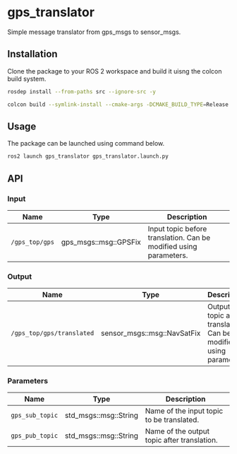 # gps_translator
Simple message translator from gps_msgs to sensor_msgs.

## Installation
Clone the package to your ROS 2 workspace and build it uisng the colcon build system.
```bash
rosdep install --from-paths src --ignore-src -y

colcon build --symlink-install --cmake-args -DCMAKE_BUILD_TYPE=Release -DCMAKE_EXPORT_COMPILE_COMMANDS=On --packages-up-to gps_translator
```

## Usage
The package can be launched using command below.
```bash
ros2 launch gps_translator gps_translator.launch.py
```

## API

### Input

| Name         | Type                  | Description  |
| ------------ | --------------------- | ------------ |
| `/gps_top/gps` | gps_msgs::msg::GPSFix | Input topic before translation. Can be modified using parameters. |

### Output

| Name         | Type                  | Description  |
| ------------ | --------------------- | ------------ |
| `/gps_top/gps/translated` | sensor_msgs::msg::NavSatFix | Output topic after translation. Can be modified using parameters. |

### Parameters

| Name         | Type | Description  |
| ------------ | ---- | ------------ |
| `gps_sub_topic` | std_msgs::msg::String  | Name of the input topic to be translated. |
| `gps_pub_topic` | std_msgs::msg::String  | Name of the output topic after translation. |
